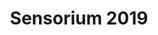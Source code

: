 ---
title: 'Sensorium 2019'
menu: Home
onpage_menu: true
body_classes: 'modular header-image fullwidth'
content:
  items: '@self.modular'
  order:
    by: default
    dir: asc
    custom:
      - _showcase
      - _theme
      - _date
      - _speakers
      - _beyond-the-sound
#     - _programme
      - _workshops
#     - _installations
#     - _performance
#     - _city-stage
#     - _lab
      - _news
      - _advisors
      - _about
      - _partners
#     - _warmup
---